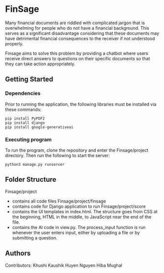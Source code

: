 # FinSage

Many financial documents are riddled with complicated jargon that is overwhelming for people who do not have a financial background. This serves as a significant disadvantage considering that these documents may have detrimental financial consequences to the receiver if not understood properly. 

Finsage aims to solve this problem by providing a chatbot where users receive direct answers to questions on their specific documents so that they can take action appropriately. 

## Getting Started

### Dependencies

Prior to running the application, the following libraries must be installed via these commands:
```
pip install PyPDF2
pip install django
pip install google-generativeai
```

### Executing program

To run the program, clone the repository and enter the Finsage/project directory. Then run the following to start the server:
```
python3 manage.py runserver
```


## Folder Structure

Finsage/project
* contains all code files
Finsage/project/finsage
* contains code for Django application to run
Finsage/project/score
* contains the UI templates in index.html. The structure goes from CSS at the beginning, HTML in the middle, to JavaScript near the end of the file.
* contains the AI code in view.py. The process_input function is run whenever the user enters input, either by uploading a file or by submitting a question.

## Authors

Contributors:
Khushi Kaushik
Huyen Nguyen
Hiba Mughal

